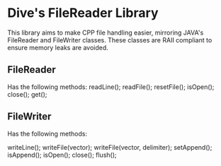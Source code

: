 # Dive's FileReader Library

This library aims to make CPP file handling easier, mirroring JAVA's FileReader and FileWriter classes. These classes are RAII compliant to ensure memory leaks are avoided.

## FileReader

Has the following methods:
readLine();
readFile();
resetFile();
isOpen();
close();
get();

## FileWriter

Has the following methods:

writeLine();
writeFile(vector);
writeFile(vector, delimiter);
setAppend();
isAppend();
isOpen();
close();
flush();
